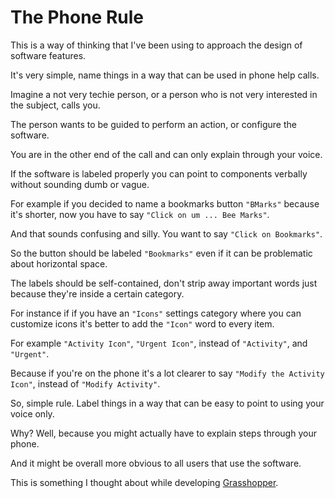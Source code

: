 # The Phone Rule

This is a way of thinking that I've been using to approach the design of software features.

It's very simple, name things in a way that can be used in phone help calls.

Imagine a not very techie person, or a person who is not very interested in the subject, calls you.

The person wants to be guided to perform an action, or configure the software.

You are in the other end of the call and can only explain through your voice.

If the software is labeled properly you can point to components verbally without sounding dumb or vague.

For example if you decided to name a bookmarks button `"BMarks"` because it's shorter, now you have to say `"Click on um ... Bee Marks"`.

And that sounds confusing and silly. You want to say `"Click on Bookmarks"`.

So the button should be labeled `"Bookmarks"` even if it can be problematic about horizontal space.

The labels should be self-contained, don't strip away important words just because they're inside a certain category.

For instance if if you have an `"Icons"` settings category where you can customize icons it's better to add the `"Icon"` word to every item.

For example `"Activity Icon"`, `"Urgent Icon"`, instead of `"Activity"`, and `"Urgent"`.

Because if you're on the phone it's a lot clearer to say `"Modify the Activity Icon"`, instead of `"Modify Activity"`.

So, simple rule. Label things in a way that can be easy to point to using your voice only.

Why? Well, because you might actually have to explain steps through your phone.

And it might be overall more obvious to all users that use the software.

This is something I thought about while developing [Grasshopper](https://addons.mozilla.org/en-US/firefox/addon/grasshopper-urls/).